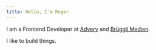 ```yaml
---
title: Hello, I'm Roger
---
```


I am a Frontend Developer at [Advery](https://www.advery.ch/) and [Brüggli Medien](https://www.brueggli-medien.ch/).

I like to build things.
